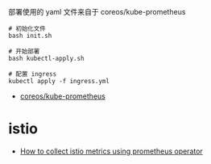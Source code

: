 

部署使用的 yaml 文件来自于 coreos/kube-prometheus


```shell
# 初始化文件
bash init.sh

# 开始部署
bash kubectl-apply.sh

# 配置 ingress
kubectl apply -f ingress.yml
```


- [coreos/kube-prometheus](https://github.com/coreos/kube-prometheus)





# istio


- [How to collect istio metrics using prometheus operator](https://github.com/coreos/prometheus-operator/issues/2502)





